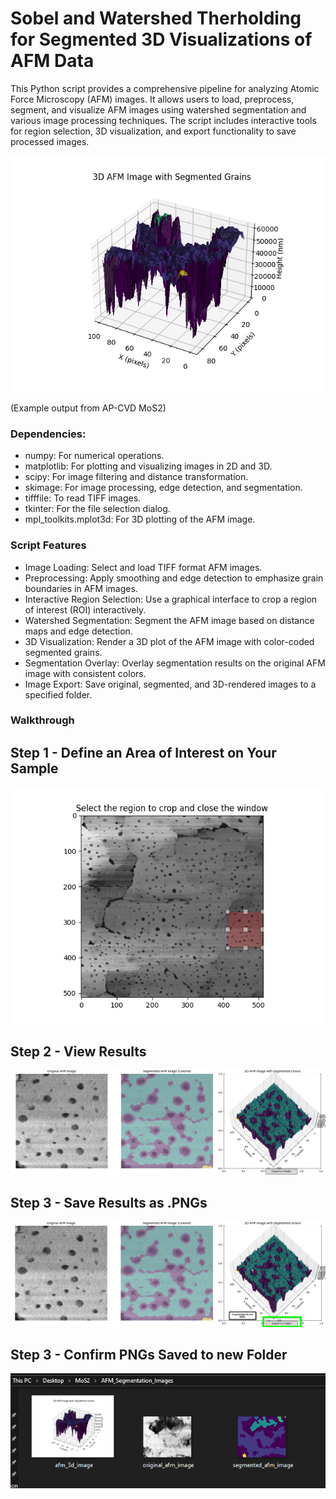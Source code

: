 # Sobel and Watershed Therholding for Segmented 3D Visualizations of AFM Data

This Python script provides a comprehensive pipeline for analyzing Atomic Force Microscopy (AFM) images. It allows users to load, preprocess, segment, and visualize AFM images using watershed segmentation and various image processing techniques. The script includes interactive tools for region selection, 3D visualization, and export functionality to save processed images.

![Example output from AP-CVD MoS2](afm_3d_image.png)

(Example output from AP-CVD MoS2)

### Dependencies:

* numpy: For numerical operations.
* matplotlib: For plotting and visualizing images in 2D and 3D.
* scipy: For image filtering and distance transformation.
* skimage: For image processing, edge detection, and segmentation.
* tifffile: To read TIFF images.
* tkinter: For the file selection dialog.
* mpl_toolkits.mplot3d: For 3D plotting of the AFM image.

### Script Features

* Image Loading: Select and load TIFF format AFM images.
* Preprocessing: Apply smoothing and edge detection to emphasize grain boundaries in AFM images.
* Interactive Region Selection: Use a graphical interface to crop a region of interest (ROI) interactively.
* Watershed Segmentation: Segment the AFM image based on distance maps and edge detection.
* 3D Visualization: Render a 3D plot of the AFM image with color-coded segmented grains.
* Segmentation Overlay: Overlay segmentation results on the original AFM image with consistent colors.
* Image Export: Save original, segmented, and 3D-rendered images to a specified folder.

### Walkthrough

## Step 1 - Define an Area of Interest on Your Sample

![Example Output](step1.png)

## Step 2 - View Results

![Example Output](step2.png)

## Step 3 - Save Results as .PNGs
![Example Output](step3.png)

## Step 3 - Confirm PNGs Saved to new Folder
![Example Output](step4.png)
